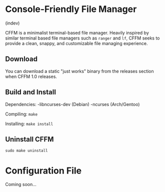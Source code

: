 # Console-Friendly File Manager
(indev)

CFFM is a minimalist terminal-based file manager. Heavily inspired by similar terminal based file managers such as `ranger` and `lf`, CFFM seeks to provide a clean, snappy, and customizable file managing experience.

## Download
You can download a static "just works" binary from the releases section when CFFM 1.0 releases.

## Build and Install
Dependencies:
    -libncurses-dev (Debian)
    -ncurses (Arch/Gentoo)

Compiling:
`make`

Installing:
`make install`

## Uninstall CFFM
`sudo make uninstall`

# Configuration File
Coming soon...
